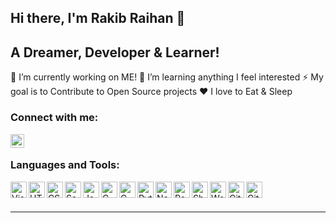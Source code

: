 ## Hi there, I'm Rakib Raihan 👋
## A Dreamer, Developer & Learner!
🔭 I’m currently working on ME!
🌱 I’m learning anything I feel interested
⚡ My goal is to Contribute to Open Source projects
❤️ I love to Eat & Sleep

### Connect with me:

[<img align="left" alt="Rakib Raihan | LinkedIn" width="22px" src="https://cdn.jsdelivr.net/npm/simple-icons@v3/icons/linkedin.svg" />][linkedin]

<br />

### Languages and Tools:

[<img align="left" alt="Visual Studio Code" width="26px" src="https://cdn.jsdelivr.net/npm/simple-icons@3.4.0/icons/visualstudiocode.svg" />][vscode]
[<img align="left" alt="HTML5" width="26px" src="https://cdn.jsdelivr.net/npm/simple-icons@3.4.0/icons/html5.svg" />][html]
[<img align="left" alt="CSS3" width="26px" src="https://cdn.jsdelivr.net/npm/simple-icons@3.4.0/icons/css3.svg" />][css]
[<img align="left" alt="Sass" width="26px" src="https://cdn.jsdelivr.net/npm/simple-icons@3.4.0/icons/sass.svg" />][sass]
[<img align="left" alt="JavaScript" width="26px" src="https://cdn.jsdelivr.net/npm/simple-icons@3.4.0/icons/javascript.svg" />][javascript]
[<img align="left" alt="C Programming" width="26px" src="https://cdn.jsdelivr.net/npm/simple-icons@3.4.0/icons/c.svg" />][c]
[<img align="left" alt="C Plus Plus Programming" width="26px" src="https://cdn.jsdelivr.net/npm/simple-icons@3.4.0/icons/cplusplus.svg" />][cpp]
[<img align="left" alt="Python Programming" width="26px" src="https://cdn.jsdelivr.net/npm/simple-icons@3.4.0/icons/python.svg" />][python]
[<img align="left" alt="Node.js" width="26px" src="https://cdn.jsdelivr.net/npm/simple-icons@3.4.0/icons/node-dot-js.svg" />][nodejs]
[<img align="left" alt="React" width="26px" src="https://cdn.jsdelivr.net/npm/simple-icons@3.4.0/icons/react.svg" />][reactjs]
[<img align="left" alt="Shopify" width="26px" src="https://cdn.jsdelivr.net/npm/simple-icons@3.4.0/icons/shopify.svg" />][shopify]
[<img align="left" alt="WordPress" width="26px" src="https://cdn.jsdelivr.net/npm/simple-icons@3.4.0/icons/wordpress.svg" />][wordpress]
[<img align="left" alt="Git" width="26px" src="https://cdn.jsdelivr.net/npm/simple-icons@3.4.0/icons/git.svg" />][git]
[<img align="left" alt="GitHub" width="26px" src="https://cdn.jsdelivr.net/npm/simple-icons@3.4.0/icons/github.svg" />][github]

<br />
<br />

---

[linkedin]: https://www.linkedin.com/in/rakib-raihan/
[vscode]: https://code.visualstudio.com/
[html]: https://www.w3.org/html/
[css]: https://www.w3.org/Style/CSS/
[sass]: https://sass-lang.com/
[javascript]: https://developer.mozilla.org/en-US/docs/Web/JavaScript
[reactjs]: https://reactjs.org/
[nodejs]: https://nodejs.org/
[git]: https://git-scm.com/
[github]: https://github.com/
[shopify]: https://www.shopify.com/
[wordpress]: https://wordpress.org/
[c]: https://en.wikipedia.org/wiki/C_(programming_language)
[cpp]: https://en.wikipedia.org/wiki/C%2B%2B
[python]: https://www.python.org/
